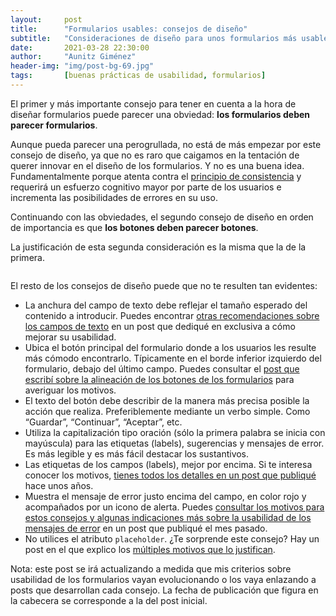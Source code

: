 ```yaml
---
layout:     post
title:      "Formularios usables: consejos de diseño"
subtitle:   "Consideraciones de diseño para unos formularios más usables"
date:       2021-03-28 22:30:00
author:     "Aunitz Giménez"
header-img: "img/post-bg-69.jpg"
tags:       [buenas prácticas de usabilidad, formularios]
---
```


<p>El primer y más importante consejo para tener en cuenta a la hora de diseñar formularios puede parecer una obviedad: <strong>los formularios deben parecer formularios</strong>.</p>

<p>Aunque pueda parecer una perogrullada, no está de más empezar por este consejo de diseño, ya que no es raro que caigamos en la tentación de querer innovar en el diseño de los formularios. Y no es una buena idea. Fundamentalmente porque atenta contra el <a href="{{ site.baseurl }}{% post_url 2017-01-18-principios-usabilidad %}">principio de consistencia</a> y requerirá un esfuerzo cognitivo mayor por parte de los usuarios e incrementa las posibilidades de errores en su uso.</p>

<p>Continuando con las obviedades, el segundo consejo de diseño en orden de importancia es que <strong>los botones deben parecer botones</strong>.</p>

<p>La justificación de esta segunda consideración es la misma que la de la primera.</p>

<p><img src="{{ site.baseurl }}/img/formularios-usables-consejos-de-diseno.png" loading="lazy" alt=""></p>

<p>El resto de los consejos de diseño puede que no te resulten tan evidentes:</p>

<ul>
	<li>La anchura del campo de texto debe reflejar el tamaño esperado del contenido a introducir. Puedes encontrar <a href="{{ site.baseurl }}{% post_url 2021-01-17-formularios-usables-campos-de-texto %}">otras recomendaciones sobre los campos de texto</a> en un post que dediqué en exclusiva a cómo mejorar su usabilidad.</li>
	<li>Ubica el botón principal del formulario donde a los usuarios les resulte más cómodo encontrarlo. Típicamente en el borde inferior izquierdo del formulario, debajo del último campo. Puedes consultar el <a href="{{ site.baseurl }}{% post_url 2021-02-07-alineacion-botones-formulario %}">post que escribí sobre la alineación de los botones de los formularios</a> para averiguar los motivos.</li>
	<li>El texto del botón debe describir de la manera más precisa posible la acción que realiza. Preferiblemente mediante un verbo simple. Como “Guardar”, “Continuar”, “Aceptar”, etc.</li>
	<li>Utiliza la capitalización tipo oración (sólo la primera palabra se inicia con mayúscula) para las etiquetas (labels), sugerencias y mensajes de error. Es más legible y es más fácil destacar los sustantivos.</li>
	<li>Las etiquetas de los campos (labels), mejor por encima. Si te interesa conocer los motivos, <a href="{{ site.baseurl }}{% post_url 2018-03-11-tip-11-etiquetas-por-encima-campos %}">tienes todos los detalles en un post que publiqué</a> hace unos años.</li>
	<li>Muestra el mensaje de error justo encima del campo, en color rojo y acompañados por un icono de alerta. Puedes <a href="{{ site.baseurl }}{% post_url 2021-02-06-formularios-usables-mensajes-de-error %}">consultar los motivos para estos consejos y algunas indicaciones más sobre la usabilidad de los mensajes de error</a> en un post que publiqué el mes pasado.</li>
	<li>No utilices el atributo <code>placeholder</code>. ¿Te sorprende este consejo? Hay un post en el que explico los <a href="{{ site.baseurl }}{% post_url 2020-01-29-tip-17-no-utilices-atributo-placeholder %}">múltiples motivos que lo justifican</a>.</li>
</ul>

<p class="small">Nota: este post se irá actualizando a medida que mis criterios sobre usabilidad de los formularios vayan evolucionando o los vaya enlazando a posts que desarrollan cada consejo. La fecha de publicación que figura en la cabecera se corresponde a la del post inicial.</p>